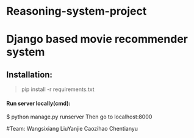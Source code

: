 # Reasoning-system-project
# Django based movie recommender system

## Installation:
>pip install -r requirements.txt

#### Run server locally(cmd):
$ python manage.py runserver
Then go to localhost:8000


#Team: Wangsixiang LiuYanjie Caozihao Chentianyu
<a href="https://github.com/Wsxnnnnb/Reasoning-system-project.git" target="_blank">
